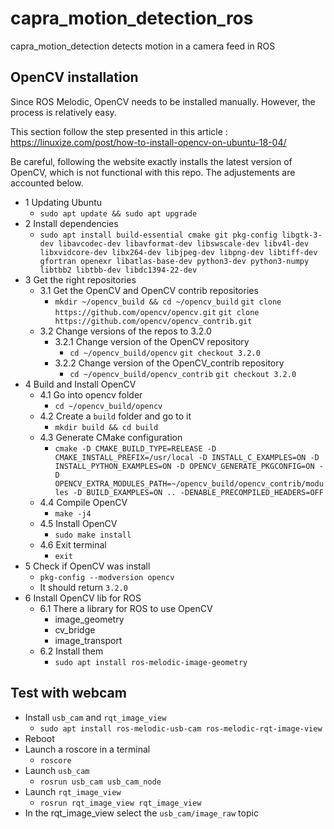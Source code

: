 # capra_motion_detection_ros

capra_motion_detection detects motion in a camera feed in ROS

## OpenCV installation

Since ROS Melodic, OpenCV needs to be installed manually. However, the process is relatively easy.

This section follow the step presented in this article : <https://linuxize.com/post/how-to-install-opencv-on-ubuntu-18-04/>

Be careful, following the website exactly installs the latest version of OpenCV, which is not functional with this repo. The adjustements are accounted below.

- 1 Updating Ubuntu
  - `sudo apt update && sudo apt upgrade`
- 2 Install dependencies
  - `sudo apt install build-essential cmake git pkg-config libgtk-3-dev libavcodec-dev libavformat-dev libswscale-dev libv4l-dev libxvidcore-dev libx264-dev libjpeg-dev libpng-dev libtiff-dev gfortran openexr libatlas-base-dev python3-dev python3-numpy libtbb2 libtbb-dev libdc1394-22-dev`
- 3 Get the right repositories
    - 3.1 Get the OpenCV and OpenCV contrib repositories
      - `mkdir ~/opencv_build && cd ~/opencv_build`
      `git clone https://github.com/opencv/opencv.git`
      `git clone https://github.com/opencv/opencv_contrib.git`
    - 3.2 Change versions of the repos to 3.2.0
      - 3.2.1 Change version of the OpenCV repository
        - `cd ~/opencv_build/opencv`
        `git checkout 3.2.0`
      - 3.2.2 Change version of the OpenCV_contrib repository
        - `cd ~/opencv_build/opencv_contrib`
        `git checkout 3.2.0`
- 4 Build and Install OpenCV
  - 4.1 Go into opencv folder
    - `cd ~/opencv_build/opencv`
  - 4.2 Create a `build` folder and go to it
    - `mkdir build && cd build`
  - 4.3 Generate CMake configuration
    - `cmake -D CMAKE_BUILD_TYPE=RELEASE -D CMAKE_INSTALL_PREFIX=/usr/local -D INSTALL_C_EXAMPLES=ON -D INSTALL_PYTHON_EXAMPLES=ON -D OPENCV_GENERATE_PKGCONFIG=ON -D OPENCV_EXTRA_MODULES_PATH=~/opencv_build/opencv_contrib/modules -D BUILD_EXAMPLES=ON .. -DENABLE_PRECOMPILED_HEADERS=OFF`
  - 4.4 Compile OpenCV
    - `make -j4`
  - 4.5 Install OpenCV
    - `sudo make install`
  - 4.6 Exit terminal
    - `exit`
- 5 Check if OpenCV was install
  - `pkg-config --modversion opencv`
  - It should return `3.2.0`
- 6 Install OpenCV lib for ROS
  - 6.1 There a library for ROS to use OpenCV
    - image_geometry
    - cv_bridge
    - image_transport
  - 6.2 Install them
    - `sudo apt install ros-melodic-image-geometry`


## Test with webcam 
- Install `usb_cam` and `rqt_image_view`
  - `sudo apt install ros-melodic-usb-cam ros-melodic-rqt-image-view`
- Reboot
- Launch a roscore in a terminal 
  - `roscore`
- Launch `usb_cam`
  - `rosrun usb_cam usb_cam_node`
- Launch `rqt_image_view`
  - `rosrun rqt_image_view rqt_image_view`
- In the rqt_image_view select the `usb_cam/image_raw` topic
